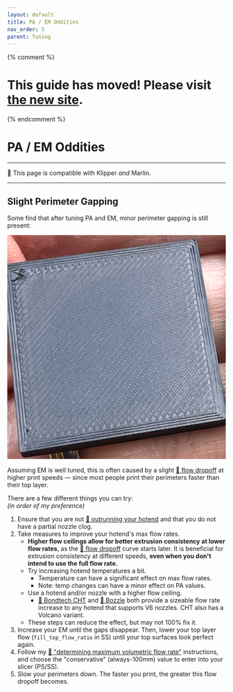 ```yaml
---
layout: default
title: PA / EM Oddities
nav_order: 5
parent: Tuning
---
```

{% comment %} 
# This guide has moved! Please visit [the new site](https://andrewellis93.github.io/Print-Tuning-Guide/).
{% endcomment %}
# PA / EM Oddities
---
:dizzy: This page is compatible with Klipper *and* Marlin.

---
## Slight Perimeter Gapping
Some find that after tuning PA and EM, minor perimeter gapping is still present:

![](./images/pa_em_oddities/perim-gapping-print.png)

Assuming EM is well tuned, this is often caused by a slight [:page_facing_up: flow dropoff](./determining_max_volumetric_flow_rate.md#flow-dropoff) at higher print speeds — since most people print their perimeters faster than their top layer.

There are a few different things you can try:\
*(in order of my preference)*
1. Ensure that you are not [:page_facing_up: outrunning your hotend](https://github.com/AndrewEllis93/Print-Tuning-Guide/blob/main/articles/determining_max_volumetric_flow_rate.html) and that you do not have a partial nozzle clog.
2. Take measures to improve your hotend's max flow rates.
    - **Higher flow ceilings allow for better extrusion consistency at lower flow rates**, as the [:page_facing_up: flow dropoff](./determining_max_volumetric_flow_rate.md#flow-dropoff) curve starts later. It is beneficial for extrusion consistency at different speeds, **even when you don't intend to use the full flow rate.**
    - Try increasing hotend temperatures a bit.
        - Temperature can have a significant effect on max flow rates. 
        - Note: temp changes can have a minor effect on PA values.
    - Use a hotend and/or nozzle with a higher flow ceiling.
        - [:page_facing_up: Bondtech CHT](https://www.bondtech.se/product-category/nozzles/bondtech-nozzles/bondtech-cht/) and [:page_facing_up: Bozzle](https://www.fabreeko.com/products/bozzle-0-5mm-full-tungsten-carbide-nozzle-by-rentable-socks) both provide a sizeable flow rate increase to any hotend that supports V6 nozzles. CHT also has a Volcano variant.
    - These steps can reduce the effect, but may not 100% fix it.
5. Increase your EM until the gaps disappear. Then, lower your top layer flow (`fill_top_flow_ratio` in SS) until your top surfaces look perfect again.
6. Follow my [:page_facing_up: "determining maximum volumetric flow rate"](./determining_max_volumetric_flow_rate.html) instructions, and choose the "conservative" (always-100mm) value to enter into your slicer (PS/SS).
7. Slow your perimeters down. The faster you print, the greater this flow dropoff becomes.
